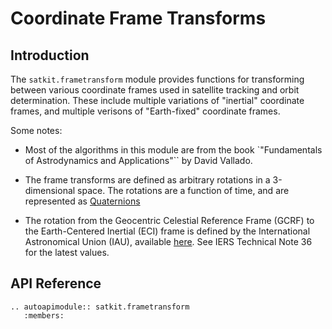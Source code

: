 # Coordinate Frame Transforms

## Introduction

The ``satkit.frametransform`` module provides functions for transforming between various coordinate
frames used in satellite tracking and orbit determination.  These include multiple variations of "inertial"
coordinate frames, and multiple verisons of "Earth-fixed" coordinate frames. 

Some notes:

* Most of the algorithms in this module are from the book 
  `"Fundamentals of Astrodynamics and Applications"`` by David Vallado.

* The frame transforms are defined as arbitrary rotations in a 3-dimensional space.
  The rotations are a function of time, and are represented as [Quaternions](quaternion-api)
* The rotation from the Geocentric Celestial Reference Frame (GCRF) to the Earth-Centered Inertial (ECI) frame
  is defined by the International Astronomical Union (IAU), available [here](https://www.iers.org/).  See IERS
  Technical Note 36 for the latest values. 

## API Reference

```{eval-rst}
.. autoapimodule:: satkit.frametransform
   :members:
```